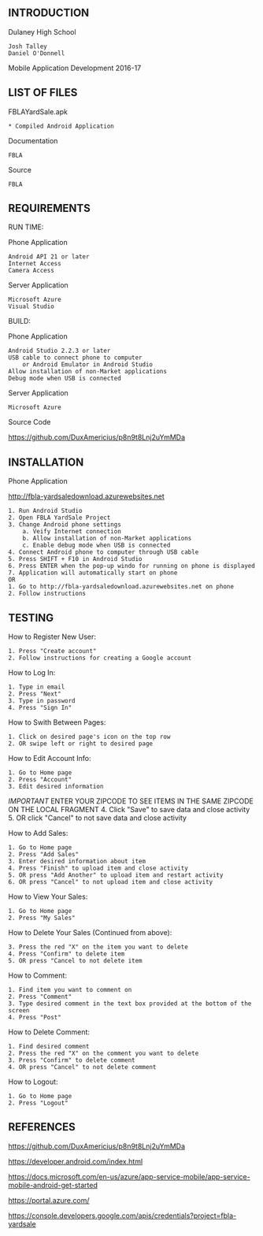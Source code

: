 INTRODUCTION
------------

Dulaney High School

    Josh Talley
    Daniel O'Donnell

Mobile Application Development 2016-17

LIST OF FILES
-------------

FBLAYardSale.apk

    * Compiled Android Application
    
Documentation

    FBLA
    
Source

    FBLA

REQUIREMENTS
------------

RUN TIME:

Phone Application

    Android API 21 or later
    Internet Access
    Camera Access

Server Application

    Microsoft Azure
    Visual Studio

BUILD:

Phone Application

    Android Studio 2.2.3 or later
    USB cable to connect phone to computer
        or Android Emulator in Android Studio
    Allow installation of non-Market applications
    Debug mode when USB is connected

Server Application

    Microsoft Azure

Source Code

https://github.com/DuxAmericius/p8n9t8Lnj2uYmMDa

INSTALLATION
------------

Phone Application
    
http://fbla-yardsaledownload.azurewebsites.net

    1. Run Android Studio
    2. Open FBLA YardSale Project
    3. Change Android phone settings
        a. Veify Internet connection
        b. Allow installation of non-Market applications
        c. Enable debug mode when USB is connected
    4. Connect Android phone to computer through USB cable
    5. Press SHIFT + F10 in Android Studio
    6. Press ENTER when the pop-up windo for running on phone is displayed
    7. Application will automatically start on phone
    OR
    1. Go to http://fbla-yardsaledownload.azurewebsites.net on phone
    2. Follow instructions

TESTING
-------

How to Register New User:

    1. Press "Create account"
    2. Follow instructions for creating a Google account

How to Log In:

    1. Type in email
    2. Press "Next"
    3. Type in password
    4. Press "Sign In"

How to Swith Between Pages:

    1. Click on desired page's icon on the top row
    2. OR swipe left or right to desired page

How to Edit Account Info:

    1. Go to Home page
    2. Press "Account" 
    3. Edit desired information
*IMPORTANT* ENTER YOUR ZIPCODE TO SEE ITEMS IN THE SAME ZIPCODE ON THE LOCAL FRAGMENT
    4. Click "Save" to save data and close activity
    5. OR click "Cancel" to not save data and close activity

How to Add Sales:

    1. Go to Home page
    2. Press "Add Sales"
    3. Enter desired information about item
    4. Press "Finish" to upload item and close activity
    5. OR press "Add Another" to upload item and restart activity
    6. OR press "Cancel" to not upload item and close activity

How to View Your Sales:

    1. Go to Home page
    2. Press "My Sales"

How to Delete Your Sales (Continued from above):

    3. Press the red "X" on the item you want to delete
    4. Press "Confirm" to delete item
    5. OR press "Cancel to not delete item

How to Comment:

    1. Find item you want to comment on
    2. Press "Comment"
    3. Type desired comment in the text box provided at the bottom of the screen
    4. Press "Post"

How to Delete Comment:

    1. Find desired comment
    2. Press the red "X" on the comment you want to delete
    3. Press "Confirm" to delete comment
    4. OR press "Cancel" to not delete comment

How to Logout:

    1. Go to Home page
    2. Press "Logout"

REFERENCES
----------

https://github.com/DuxAmericius/p8n9t8Lnj2uYmMDa

https://developer.android.com/index.html

https://docs.microsoft.com/en-us/azure/app-service-mobile/app-service-mobile-android-get-started

https://portal.azure.com/

https://console.developers.google.com/apis/credentials?project=fbla-yardsale
